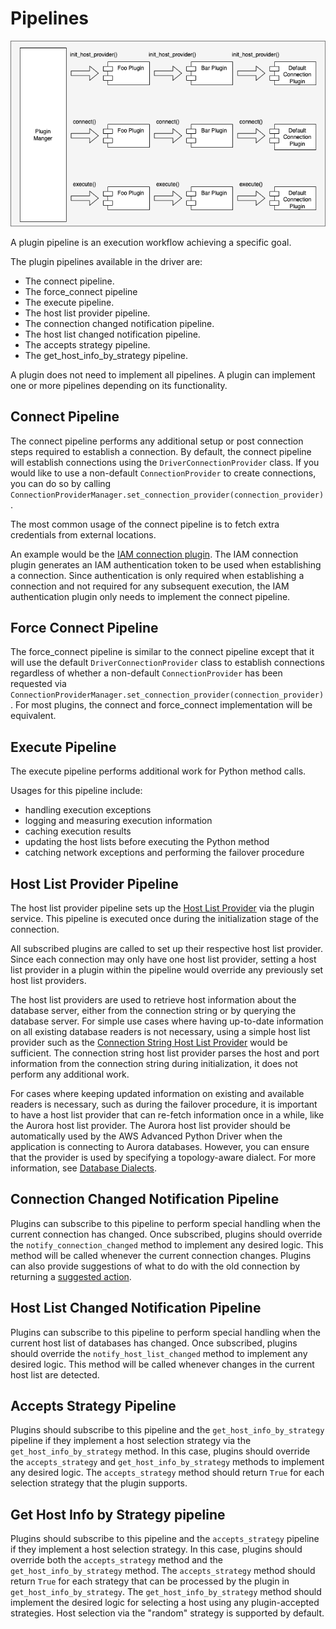 # Pipelines

<div style="center"><img src="../images/pipelines.png" alt="diagram for the plugin service design"/></div>

A plugin pipeline is an execution workflow achieving a specific goal.

The plugin pipelines available in the driver are:
- The connect pipeline.
- The force_connect pipeline
- The execute pipeline.
- The host list provider pipeline.
- The connection changed notification pipeline.
- The host list changed notification pipeline.
- The accepts strategy pipeline.
- The get_host_info_by_strategy pipeline.

A plugin does not need to implement all pipelines. A plugin can implement one or more pipelines depending on its functionality.

## Connect Pipeline

The connect pipeline performs any additional setup or post connection steps required to establish a connection. By default, the connect pipeline will establish connections using the `DriverConnectionProvider` class. If you would like to use a non-default `ConnectionProvider` to create connections, you can do so by calling `ConnectionProviderManager.set_connection_provider(connection_provider)`.

The most common usage of the connect pipeline is to fetch extra credentials from external locations.

An example would be the [IAM connection plugin](../using-the-python-driver/using-plugins/UsingTheIamAuthenticationPlugin.md). The IAM connection plugin generates an IAM authentication token to be used when establishing a connection. Since authentication is only required when establishing a connection and not required for any subsequent execution, the IAM authentication plugin only needs to implement the connect pipeline.

## Force Connect Pipeline

The force_connect pipeline is similar to the connect pipeline except that it will use the default `DriverConnectionProvider` class to establish connections regardless of whether a non-default `ConnectionProvider` has been requested via `ConnectionProviderManager.set_connection_provider(connection_provider)`. For most plugins, the connect and force_connect implementation will be equivalent.

## Execute Pipeline

The execute pipeline performs additional work for Python method calls.

Usages for this pipeline include:

- handling execution exceptions
- logging and measuring execution information
- caching execution results
- updating the host lists before executing the Python method
- catching network exceptions and performing the failover procedure

## Host List Provider Pipeline

The host list provider pipeline sets up the [Host List Provider](./PluginService.md#host-list-providers) via the plugin service.
This pipeline is executed once during the initialization stage of the connection.

All subscribed plugins are called to set up their respective host list provider.
Since each connection may only have one host list provider,
setting a host list provider in a plugin within the pipeline would override any previously set host list providers.

The host list providers are used to retrieve host information about the database server,
either from the connection string or by querying the database server.
For simple use cases where having up-to-date information on all existing database readers is not necessary,
using a simple host list provider such as the [Connection String Host List Provider](../../aws_wrapper/host_list_provider.py) would be sufficient.
The connection string host list provider parses the host and port information from the connection string during initialization,
it does not perform any additional work.

For cases where keeping updated information on existing and available readers is necessary,
such as during the failover procedure, it is important to have a host list provider that can re-fetch information once in a while,
like the Aurora host list provider.
The Aurora host list provider should be automatically used by the AWS Advanced Python Driver when the application is connecting to Aurora databases.
However, you can ensure that the provider is used by specifying a topology-aware dialect. For more information, see [Database Dialects](../using-the-python-driver/DatabaseDialects.md).

## Connection Changed Notification Pipeline

Plugins can subscribe to this pipeline to perform special handling when the current connection has changed. Once 
subscribed, plugins should override the `notify_connection_changed` method to implement any desired logic. This method 
will be called whenever the current connection changes. Plugins can also provide suggestions of what to do with the old 
connection by returning a [suggested action](../../aws_wrapper/utils/notifications.py).

## Host List Changed Notification Pipeline

Plugins can subscribe to this pipeline to perform special handling when the current host list of databases has changed. 
Once subscribed, plugins should override the `notify_host_list_changed` method to implement any desired logic. This method
will be called whenever changes in the current host list are detected.

## Accepts Strategy Pipeline

Plugins should subscribe to this pipeline and the `get_host_info_by_strategy` pipeline if they implement a host selection strategy via the `get_host_info_by_strategy` method. In this case, plugins should override the `accepts_strategy` and `get_host_info_by_strategy` methods to implement any desired logic. The `accepts_strategy` method should return `True` for each selection strategy that the plugin supports.

## Get Host Info by Strategy pipeline

Plugins should subscribe to this pipeline and the `accepts_strategy` pipeline if they implement a host selection strategy. In this case, plugins should override both the `accepts_strategy` method and the `get_host_info_by_strategy` method. The `accepts_strategy` method should return `True` for each strategy that can be processed by the plugin in `get_host_info_by_strategy`. The `get_host_info_by_strategy` method should implement the desired logic for selecting a host using any plugin-accepted strategies. Host selection via the "random" strategy is supported by default.
